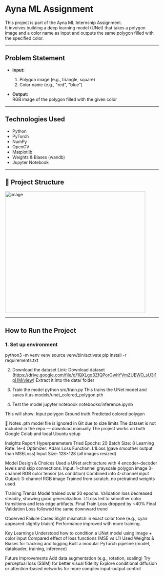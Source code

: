 # Ayna ML Assignment

This project is part of the Ayna ML Internship Assignment.  
It involves building a deep learning model (UNet) that takes a polygon image and a color name as input and outputs the same polygon filled with the specified color.

---

## Problem Statement

- **Input:**  
  1. Polygon image (e.g., triangle, square)  
  2. Color name (e.g., "red", "blue")

- **Output:**  
  RGB image of the polygon filled with the given color

---

## Technologies Used

- Python
- PyTorch
- NumPy
- OpenCV
- Matplotlib
- Weights & Biases (wandb)
- Jupyter Notebook

---
## 📁 Project Structure
<img width="459" height="398" alt="image" src="https://github.com/user-attachments/assets/b2a24978-ba6c-464a-9063-4fef995fdd7b" />


---

## How to Run the Project
### 1. Set up environment
python3 -m venv venv
source venv/bin/activate
pip install -r requirements.txt

2. Download the dataset
Link: Download dataset (https://drive.google.com/file/d/1QXLgo3ZfQPorGwhYVmZUEWO_sU3i1pHM/view)
Extract it into the data/ folder

3. Train the model
python src/train.py
This trains the UNet model and saves it as models/unet_colored_polygon.pth

4. Test the model
jupyter notebook notebooks/inference.ipynb

This will show:
Input polygon
Ground truth
Predicted colored polygon

📌 Notes
.pth model file is ignored in Git due to size limits
The dataset is not included in the repo — download manually
The project works on both Google Colab and local Ubuntu setup


Insights Report
Hyperparameters Tried
Epochs: 20
Batch Size: 8
Learning Rate: 1e-4
Optimizer: Adam
Loss Function: L1Loss (gave smoother output than MSELoss)
Input Size: 128×128 (all images resized)

Model Design & Choices
Used a UNet architecture with 4 encoder–decoder levels and skip connections.
Input:
1-channel grayscale polygon image
3-channel RGB color tensor (as condition)
Combined into 4-channel input
Output: 3-channel RGB image
Trained from scratch, no pretrained weights used.

Training Trends
Model trained over 20 epochs.
Validation loss decreased steadily, showing good generalization.
L1Loss led to smoother color transitions and less edge artifacts.
Final Train Loss dropped by ~40%
Final Validation Loss followed the same downward trend

Observed Failure Cases
Slight mismatch in exact color tone (e.g., cyan appeared slightly bluish)
Performance improved with more training.

Key Learnings
Understood how to condition a UNet model using image + color input
Compared effect of loss functions (MSE vs L1)
Used Weights & Biases for tracking and logging
Built a modular PyTorch pipeline (model, dataloader, training, inference)

Future Improvements
Add data augmentation (e.g., rotation, scaling)
Try perceptual loss (SSIM) for better visual fidelity
Explore conditional diffusion or attention-based networks for more complex input-output control
